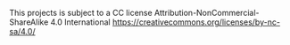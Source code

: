 This projects is subject to a CC license Attribution-NonCommercial-ShareAlike 4.0 International
https://creativecommons.org/licenses/by-nc-sa/4.0/
